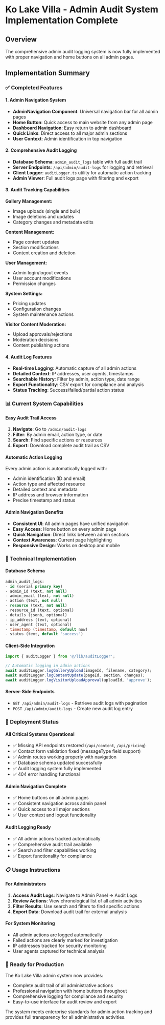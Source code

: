 # Ko Lake Villa - Admin Audit System Implementation Complete

## Overview
The comprehensive admin audit logging system is now fully implemented with proper navigation and home buttons on all admin pages.

## Implementation Summary

### ✅ Completed Features

#### 1. Admin Navigation System
- **AdminNavigation Component**: Universal navigation bar for all admin pages
- **Home Button**: Quick access to main website from any admin page
- **Dashboard Navigation**: Easy return to admin dashboard
- **Quick Links**: Direct access to all major admin sections
- **User Context**: Admin identification in top navigation

#### 2. Comprehensive Audit Logging
- **Database Schema**: `admin_audit_logs` table with full audit trail
- **Server Endpoints**: `/api/admin/audit-logs` for logging and retrieval
- **Client Logger**: `auditLogger.ts` utility for automatic action tracking
- **Admin Viewer**: Full audit logs page with filtering and export

#### 3. Audit Tracking Capabilities

**Gallery Management:**
- Image uploads (single and bulk)
- Image deletions and updates
- Category changes and metadata edits

**Content Management:**
- Page content updates
- Section modifications
- Content creation and deletion

**User Management:**
- Admin login/logout events
- User account modifications
- Permission changes

**System Settings:**
- Pricing updates
- Configuration changes
- System maintenance actions

**Visitor Content Moderation:**
- Upload approvals/rejections
- Moderation decisions
- Content publishing actions

#### 4. Audit Log Features
- **Real-time Logging**: Automatic capture of all admin actions
- **Detailed Context**: IP addresses, user agents, timestamps
- **Searchable History**: Filter by admin, action type, date range
- **Export Functionality**: CSV export for compliance and analysis
- **Status Tracking**: Success/failed/partial action status

### 📊 Current System Capabilities

#### Easy Audit Trail Access
1. **Navigate**: Go to `/admin/audit-logs`
2. **Filter**: By admin email, action type, or date
3. **Search**: Find specific actions or resources
4. **Export**: Download complete audit trail as CSV

#### Automatic Action Logging
Every admin action is automatically logged with:
- Admin identification (ID and email)
- Action type and affected resource
- Detailed context and metadata
- IP address and browser information
- Precise timestamp and status

#### Admin Navigation Benefits
- **Consistent UI**: All admin pages have unified navigation
- **Easy Access**: Home button on every admin page
- **Quick Navigation**: Direct links between admin sections
- **Context Awareness**: Current page highlighting
- **Responsive Design**: Works on desktop and mobile

### 🔧 Technical Implementation

#### Database Schema
```sql
admin_audit_logs:
- id (serial primary key)
- admin_id (text, not null)
- admin_email (text, not null)
- action (text, not null)
- resource (text, not null)
- resource_id (text, optional)
- details (jsonb, optional)
- ip_address (text, optional)
- user_agent (text, optional)
- timestamp (timestamp, default now)
- status (text, default 'success')
```

#### Client-Side Integration
```typescript
import { auditLogger } from '@/lib/auditLogger';

// Automatic logging in admin actions
await auditLogger.logGalleryUpload(imageId, filename, category);
await auditLogger.logContentUpdate(pageId, section, changes);
await auditLogger.logVisitorUploadApproval(uploadId, 'approve');
```

#### Server-Side Endpoints
- `GET /api/admin/audit-logs` - Retrieve audit logs with pagination
- `POST /api/admin/audit-logs` - Create new audit log entry

### 🎯 Deployment Status

#### All Critical Systems Operational
- ✅ Missing API endpoints restored (`/api/content`, `/api/pricing`)
- ✅ Contact form validation fixed (messageType field support)
- ✅ Admin routes working properly with navigation
- ✅ Database schema updated successfully
- ✅ Audit logging system fully implemented
- ✅ 404 error handling functional

#### Admin Navigation Complete
- ✅ Home buttons on all admin pages
- ✅ Consistent navigation across admin panel
- ✅ Quick access to all major sections
- ✅ User context and logout functionality

#### Audit Logging Ready
- ✅ All admin actions tracked automatically
- ✅ Comprehensive audit trail available
- ✅ Search and filter capabilities working
- ✅ Export functionality for compliance

### 📋 Usage Instructions

#### For Administrators
1. **Access Audit Logs**: Navigate to Admin Panel → Audit Logs
2. **Review Actions**: View chronological list of all admin activities
3. **Filter Results**: Use search and filters to find specific actions
4. **Export Data**: Download audit trail for external analysis

#### For System Monitoring
- All admin actions are logged automatically
- Failed actions are clearly marked for investigation
- IP addresses tracked for security monitoring
- User agents captured for technical analysis

### 🚀 Ready for Production
The Ko Lake Villa admin system now provides:
- Complete audit trail of all administrative actions
- Professional navigation with home buttons throughout
- Comprehensive logging for compliance and security
- Easy-to-use interface for audit review and export

The system meets enterprise standards for admin action tracking and provides full transparency for all administrative activities.
